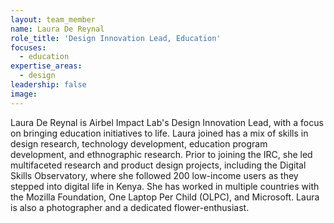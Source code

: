 ```yaml
---
layout: team_member
name: Laura De Reynal
role_title: 'Design Innovation Lead, Education'
focuses:
  - education
expertise_areas:
  - design
leadership: false
image:
---
```


Laura De Reynal is Airbel Impact Lab's Design Innovation Lead, with a focus on bringing education initiatives to life. Laura joined has a mix of skills in design research, technology development, education program development, and ethnographic research. Prior to joining the IRC, she led multifaceted research and product design projects, including the Digital Skills Observatory, where she followed 200 low-income users as they stepped into digital life in Kenya. She has worked in multiple countries with the Mozilla Foundation, One Laptop Per Child (OLPC), and Microsoft. Laura is also a photographer and a dedicated flower-enthusiast.
